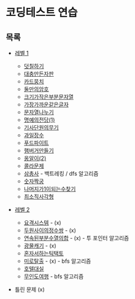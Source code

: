 # 코딩테스트 연습

## 목록

* [레벨 1](/level1)
  * [덧칠하기](/level1/덧칠하기.md)
  * [대충만든자판](/level1/대충만든자판.md)
  * [카드뭉치](/level1/카드뭉치.md)
  * [둘만의암호](/level1/둘만의암호.md)
  * [크기가작은부분문자열](/level1/크기가작은부분문자열.md)
  * [가장가까운같은글자](/level1/가장가까운같은글자.md)
  * [문자열나누기](/level1/문자열나누기.md)
  * [명예의전당(1)](/level1/명예의전당(1).md)
  * [기사단원의무기](/level1/기사단원의무기.md)
  * [과일장수](/level1/과일장수.md)
  * [푸드파이트](/level1/푸드파이트.md)
  * [햄버거만들기](/level1/햄버거만들기.md)
  * [옹알이(2)](/level1/옹알이(2).md)
  * [콜라문제](/level1/콜라문제.md)
  * [삼총사](/level1/삼총사.md) - 백트레킹 / dfs 알고리즘
  * [숫자짝궁](/level1/숫자짝궁.md)
  * [나머지가1이되는수찾기](/level1/나머지가1이되는수찾기.md)
  * [최소직사각형](/level1/최소직사각형.md)

* [레벨 2](/level2)
  * [요격시스템](/level2/요격시스템.md) - (x)
  * [두원사이의정수쌍](/level2/두원사이의정수쌍.md) - (x)
  * [연속된부분수열의합](/level2/연속된부분수열의합.md) - (x) - 투 포인터 알고리즘
  * [광물캐기](/level2/광물캐기.md) - (x)
  * [혼자서하는틱택토](/level2/혼자서하는틱택토.md)
  * [미로탈출](/level2/미로탈출.md) - (x) - bfs 알고리즘
  * [호텔대실](/level2/호텔대실.md)
  * [무인도여행](/level2/무인도여행.md) - bfs 알고리즘
 
- 틀린 문제 (x)
